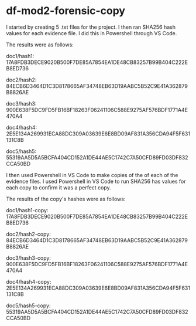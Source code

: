 # df-mod2-forensic-copy
I started by creating 5 .txt files for the project. I then ran SHA256 hash values for each evidence file. I did this in Powershell through VS Code.

The results were as follows:

doc1/hash1: 17A8FDB3DECE9020B500F7DE85A7854EA1DE48CB83257B99B404C222EB8ED736

doc2/hash2: 84ECB6D3464D1C3D8178665AF34748EB63D19AABC5B52C9E41A362879B8826AE

doc3/hash3: 900E638F5DC9FD5FB16BF18263F06241106C588E9275AF576BDF1771A4E470A4

doc4/hash4: 2E5E134A269931ECA88DC309A03639E6E8BD09AF831A356CDA94F5F631131C8B

doc5/hash5: 55319AA5D5A5BCFA404CD152A1DE44AE5C1742C7A50CFD89FD03DF832CCA50BD

I then used Powershell in VS Code to make copies of the of each of the evidence files. I used Powershell in VS Code to run SHA256 has values for each copy to confirm it was a perfect copy.

The results of the copy's hashes were as follows:

doc1/hash1-copy:
17A8FDB3DECE9020B500F7DE85A7854EA1DE48CB83257B99B404C222EB8ED736

doc2/hash2-copy:
84ECB6D3464D1C3D8178665AF34748EB63D19AABC5B52C9E41A362879B8826AE

doc3/hash3-copy:
900E638F5DC9FD5FB16BF18263F06241106C588E9275AF576BDF1771A4E470A4

doc4/hash4-copy:
2E5E134A269931ECA88DC309A03639E6E8BD09AF831A356CDA94F5F631131C8B

doc5/hash5-copy:
55319AA5D5A5BCFA404CD152A1DE44AE5C1742C7A50CFD89FD03DF832CCA50BD
